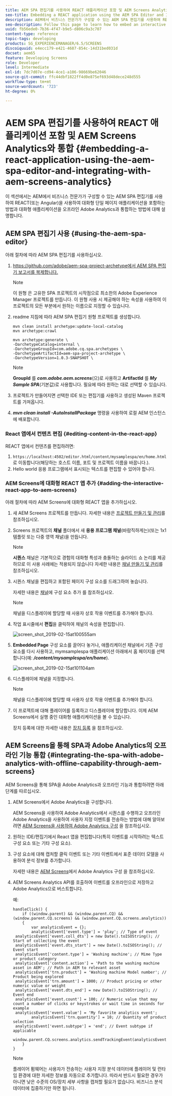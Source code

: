 ```yaml
---
title: AEM SPA 편집기를 사용하여 REACT 애플리케이션 포함 및 AEM Screens Analytics와 통합
seo-title: Embedding a REACT application using the AEM SPA Editor and Integrating with AEM Screens Analytics
description: AEM에서 비즈니스 전문가가 구성할 수 있는 AEM SPA 편집기를 사용하여 REACT(또는 Angular)을 사용하여 대화형 단일 페이지 애플리케이션을 포함하는 방법과 대화형 애플리케이션을 오프라인 Adobe Analytics과 통합하는 방법을 배우려면 이 페이지를 따르십시오.
seo-description: Follow this page to learn how to embed an interactive single page application using REACT (or Angular) using the AEM SPA editor that can be configured by business professionals in AEM and also how to integrate your interactive application with offline Adobe Analytics.
uuid: fb56ede0-7b36-4f47-b9e5-d806c9a3c707
content-type: reference
topic-tags: developing
products: SG_EXPERIENCEMANAGER/6.5/SCREENS
discoiquuid: e4ecc179-e421-4687-854c-14d31bed031d
docset: aem65
feature: Developing Screens
role: Developer
level: Intermediate
exl-id: 7dc7d07e-cd94-4ce1-a106-98669be62046
source-git-commit: ffc44dbf1822ff4d0e875ef693d48dece248d555
workflow-type: tm+mt
source-wordcount: '723'
ht-degree: 0%

---
```


# AEM SPA 편집기를 사용하여 REACT 애플리케이션 포함 및 AEM Screens Analytics와 통합 {#embedding-a-react-application-using-the-aem-spa-editor-and-integrating-with-aem-screens-analytics}

이 섹션에서는 AEM에서 비즈니스 전문가가 구성할 수 있는 AEM SPA 편집기를 사용하여 REACT(또는 Angular)을 사용하여 대화형 단일 페이지 애플리케이션을 포함하는 방법과 대화형 애플리케이션을 오프라인 Adobe Analytics과 통합하는 방법에 대해 설명합니다.

## AEM SPA 편집기 사용 {#using-the-aem-spa-editor}

아래 절차에 따라 AEM SPA 편집기를 사용하십시오.

1. [https://github.com/adobe/aem-spa-project-archetype에서 AEM SPA 편집기 보고서를 복제합니다.](https://github.com/adobe/aem-spa-project-archetype)

   >[!NOTE]
   >
   >이 원형 은 고유한 SPA 프로젝트의 시작점으로 최소한의 Adobe Experience Manager 프로젝트를 만듭니다. 이 원형 사용 시 제공해야 하는 속성을 사용하여 이 프로젝트의 모든 부분에서 원하는 이름으로 지정할 수 있습니다.

1. readme 지침에 따라 AEM SPA 편집기 원형 프로젝트를 생성합니다.

   ```
   mvn clean install archetype:update-local-catalog
   mvn archetype:crawl
   
   mvn archetype:generate \
   -DarchetypeCatalog=internal \
   -DarchetypeGroupId=com.adobe.cq.spa.archetypes \
   -DarchetypeArtifactId=aem-spa-project-archetype \
   -DarchetypeVersion=1.0.3-SNAPSHOT \
   ```

   >[!NOTE]
   >
   >**GroupId** 를 ***com.adobe.aem.screens***(으)로 사용하고 **ArtifactId** 를 ***My Sample SPA***(기본값)로 사용합니다. 필요에 따라 원하는 대로 선택할 수 있습니다.

1. 프로젝트가 만들어지면 선택한 IDE 또는 편집기를 사용하고 생성된 Maven 프로젝트를 가져옵니다.
1. ***mvn clean install -AutoInstallPackage*** 명령을 사용하여 로컬 AEM 인스턴스에 배포합니다.

### React 앱에서 컨텐츠 편집 {#editing-content-in-the-react-app}

REACT 앱에서 컨텐츠를 편집하려면:

1. `https://localhost:4502/editor.html/content/mysamplespa/en/home.html` 로 이동합니다(해당하는 호스트 이름, 포트 및 프로젝트 이름을 바꿉니다.).
1. Hello world 응용 프로그램에서 표시되는 텍스트를 편집할 수 있어야 합니다.

### AEM Screens에 대화형 REACT 앱 추가 {#adding-the-interactive-react-app-to-aem-screens}

아래 절차에 따라 AEM Screens에 대화형 REACT 앱을 추가하십시오.

1. 새 AEM Screens 프로젝트를 만듭니다. 자세한 내용은 [프로젝트 만들기 및 관리](creating-a-screens-project.md)를 참조하십시오.

1. Screens 프로젝트의 **채널** 폴더에서 새 **응용 프로그램 채널**(바람직하게는)(또는 1x1 템플릿 또는 다중 영역 채널)을 만듭니다.

   >[!NOTE]
   >**시퀀스** 채널은 기본적으로 경험의 대화형 특성과 충돌하는 슬라이드 쇼 논리를 제공하므로 이 사용 사례에는 적용되지 않습니다
   >자세한 내용은 [채널 만들기 및 관리](managing-channels.md)를 참조하십시오.


1. 시퀀스 채널을 편집하고 포함된 페이지 구성 요소를 드래그하여 놓습니다.

   자세한 내용은 [채널](adding-components-to-a-channel.md)에 구성 요소 추가 를 참조하십시오.

   >[!NOTE]
   >
   >채널을 디스플레이에 할당할 때 사용자 상호 작용 이벤트를 추가해야 합니다.

1. 작업 표시줄에서 **편집**&#x200B;을 클릭하여 채널의 속성을 편집합니다.

   ![screen_shot_2019-02-15at100555am](assets/screen_shot_2019-02-15at100555am.png)

1. **Embedded Page** 구성 요소를 끌어다 놓거나, 애플리케이션 채널에서 기존 구성 요소를 다시 사용하고, mymsamplespa 애플리케이션 아래에서 홈 페이지를 선택합니다(예: ***/content/mysamplespa/en/home***).

   ![screen_shot_2019-02-15at101104am](assets/screen_shot_2019-02-15at101104am.png)

1. 디스플레이에 채널을 지정합니다.

   >[!NOTE]
   >채널을 디스플레이에 할당할 때 사용자 상호 작용 이벤트를 추가해야 합니다.

1. 이 프로젝트에 대해 플레이어를 등록하고 디스플레이에 할당합니다. 이제 AEM Screens에서 실행 중인 대화형 애플리케이션을 볼 수 있습니다.

   장치 등록에 대한 자세한 내용은 [장치 등록](device-registration.md) 을 참조하십시오.

## AEM Screens을 통해 SPA과 Adobe Analytics의 오프라인 기능 통합 {#integrating-the-spa-with-adobe-analytics-with-offline-capability-through-aem-screens}

AEM Screens을 통해 SPA을 Adobe Analytics과 오프라인 기능과 통합하려면 아래 단계를 따르십시오.

1. AEM Screens에서 Adobe Analytics을 구성합니다.

   AEM Screens을 사용하여 Adobe Analytics에서 시퀀스를 수행하고 오프라인 Adobe Analytics을 사용하여 사용자 지정 이벤트를 전송하는 방법에 대해 알아보려면 [AEM Screens을 사용하여 Adobe Analytics 구성](configuring-adobe-analytics-aem-screens.md) 을 참조하십시오.

1. 원하는 IDE/편집기에서 React 앱을 편집합니다(특히 이벤트를 시작하려는 텍스트 구성 요소 또는 기타 구성 요소).
1. 구성 요소에 대해 캡처할 클릭 이벤트 또는 기타 이벤트에서 표준 데이터 모델을 사용하여 분석 정보를 추가합니다.

   자세한 내용은 [AEM Screens](configuring-adobe-analytics-aem-screens.md)에서 Adobe Analytics 구성 을 참조하십시오.

1. AEM Screens Analytics API를 호출하여 이벤트를 오프라인으로 저장하고 Adobe Analytics으로 버스트합니다.

   예:

   ```
   handleClick() {
       if ((window.parent) && (window.parent.CQ) && (window.parent.CQ.screens) && (window.parent.CQ.screens.analytics))
       {
           var analyticsEvent = {};
           analyticsEvent['event.type'] = 'play'; // Type of event
    analyticsEvent['event.coll_dts'] = new Date().toISOString(); // Start of collecting the event
    analyticsEvent['event.dts_start'] = new Date().toISOString(); // Event start
    analyticsEvent['content.type'] = 'Washing machine'; // Mime Type or product category
    analyticsEvent['content.action'] = 'Path to the washing machine asset in AEM'; // Path in AEM to relevant asset
    analyticsEvent['trn.product'] = 'Washing machine Model number'; // Product being explored
    analyticsEvent['trn.amount'] = 1000; // Product pricing or other numeric value or weight
    analyticsEvent['event.dts_end'] = new Date().toISOString(); // Event end
    analyticsEvent['event.count'] = 100; // Numeric value that may count a number of clicks or keystrokes or wait time in seconds for example
    analyticsEvent['event.value'] = 'My favorite analytics event';
           analyticsEvent['trn.quantity'] = 10; // Quantity of product selection
    analyticsEvent['event.subtype'] = 'end'; // Event subtype if applicable
    window.parent.CQ.screens.analytics.sendTrackingEvent(analyticsEvent);
       }
   }
   ```

   >[!NOTE]
   >
   >플레이어 펌웨어는 사용자가 전송하는 사용자 지정 분석 데이터에 플레이어 및 런타임 환경에 대한 자세한 정보를 자동으로 추가합니다. 따라서 반드시 필요한 경우가 아니면 낮은 수준의 OS/장치 세부 사항을 캡처할 필요가 없습니다. 비즈니스 분석 데이터에 집중하기만 하면 됩니다.
